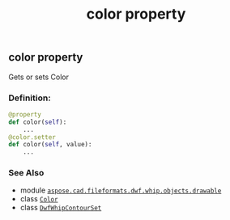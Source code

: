 ﻿---
title: color property
second_title: Aspose.CAD for Python via .NET API References
description: 
type: docs
weight: 40
url: /python-net/aspose.cad.fileformats.dwf.whip.objects.drawable/dwfwhipcontourset/color/
is_root: false
---

## color property


Gets or sets Color
### Definition:
```python
@property
def color(self):
    ...
@color.setter
def color(self, value):
    ...
```

### See Also
* module [`aspose.cad.fileformats.dwf.whip.objects.drawable`](../../)
* class [`Color`](/cad/python-net/aspose.cad/color)
* class [`DwfWhipContourSet`](/cad/python-net/aspose.cad.fileformats.dwf.whip.objects.drawable/dwfwhipcontourset)
